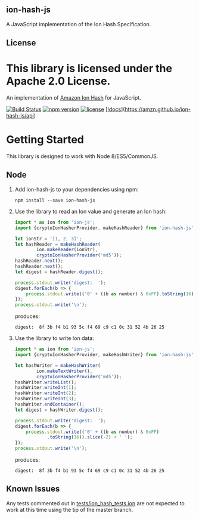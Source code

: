 ## ion-hash-js

A JavaScript implementation of the Ion Hash Specification.

## License

This library is licensed under the Apache 2.0 License. 
=======
An implementation of [Amazon Ion Hash](https://amzn.github.io/ion-hash/docs/spec.html) for JavaScript.

[![Build Status](https://travis-ci.org/amzn/ion-hash-js.svg?branch=master)](https://travis-ci.org/amzn/ion-hash-js)
[![npm version](https://img.shields.io/npm/v/ion-hash-js.svg)](https://www.npmjs.com/package/ion-hash-js)
[![license](https://img.shields.io/hexpm/l/plug.svg)](https://github.com/amzn/ion-hash-js/blob/master/LICENSE)
[[!docs](https://img.shields.io/badge/docs-api-green.svg?style=flat-square)](https://amzn.github.io/ion-hash-js/api)

# Getting Started

This library is designed to work with Node 8/ES5/CommonJS.

## Node

1. Add ion-hash-js to your dependencies using npm:
    ```
    npm install --save ion-hash-js
    ```
1. Use the library to read an Ion value and generate an Ion hash:
    ```javascript
    import * as ion from 'ion-js';
    import {cryptoIonHasherProvider, makeHashReader} from 'ion-hash-js';
    
    let ionStr = '[1, 2, 3]';
    let hashReader = makeHashReader(
            ion.makeReader(ionStr),
            cryptoIonHasherProvider('md5'));
    hashReader.next();
    hashReader.next();
    let digest = hashReader.digest();
    
    process.stdout.write('digest:  ');
    digest.forEach(b => {
        process.stdout.write(('0' + ((b as number) & 0xFF).toString(16)).slice(-2) + ' ');
    });
    process.stdout.write('\n');
    ```

    produces:

    ```digest:  8f 3b f4 b1 93 5c f4 69 c9 c1 0c 31 52 4b 26 25```

1. Use the library to write Ion data:
    ```javascript
    import * as ion from 'ion-js';
    import {cryptoIonHasherProvider, makeHashWriter} from 'ion-hash-js';
    
    let hashWriter = makeHashWriter(
            ion.makeTextWriter(),
            cryptoIonHasherProvider('md5'));
    hashWriter.writeList();
    hashWriter.writeInt(1);
    hashWriter.writeInt(2);
    hashWriter.writeInt(3);
    hashWriter.endContainer();
    let digest = hashWriter.digest();
    
    process.stdout.write('digest:  ');
    digest.forEach(b => {
        process.stdout.write(('0' + ((b as number) & 0xFF)
                .toString(16)).slice(-2) + ' ');
    });
    process.stdout.write('\n');
    ```

    produces:

    ```digest:  8f 3b f4 b1 93 5c f4 69 c9 c1 0c 31 52 4b 26 25```

## Known Issues

Any tests commented out in [tests/ion_hash_tests.ion](https://github.com/amzn/ion-hash-js/blob/master/tests/ion_hash_tests.ion)
are not expected to work at this time using the tip of the master branch.
